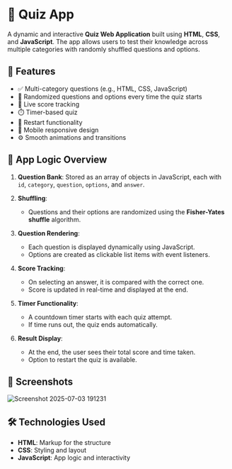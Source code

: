# 🎯 Quiz App

A dynamic and interactive **Quiz Web Application** built using **HTML**, **CSS**, and **JavaScript**. The app allows users to test their knowledge across multiple categories with randomly shuffled questions and options.

## 🌟 Features

- ✅ Multi-category questions (e.g., HTML, CSS, JavaScript)
- 🔀 Randomized questions and options every time the quiz starts
- 🧠 Live score tracking
- ⏱️ Timer-based quiz
- 🔄 Restart functionality
- 📱 Mobile responsive design
- ⚙️ Smooth animations and transitions

## 🧠 App Logic Overview

1. **Question Bank**: Stored as an array of objects in JavaScript, each with `id`, `category`, `question`, `options`, and `answer`.

2. **Shuffling**:
   - Questions and their options are randomized using the **Fisher-Yates shuffle** algorithm.

3. **Question Rendering**:
   - Each question is displayed dynamically using JavaScript.
   - Options are created as clickable list items with event listeners.

4. **Score Tracking**:
   - On selecting an answer, it is compared with the correct one.
   - Score is updated in real-time and displayed at the end.

5. **Timer Functionality**:
   - A countdown timer starts with each quiz attempt.
   - If time runs out, the quiz ends automatically.

6. **Result Display**:
   - At the end, the user sees their total score and time taken.
   - Option to restart the quiz is available.

## 📸 Screenshots
![Screenshot 2025-07-03 191231](https://github.com/user-attachments/assets/38e60ec0-bb30-4b6f-80be-266f420664f7)


## 🛠️ Technologies Used

- **HTML**: Markup for the structure
- **CSS**: Styling and layout
- **JavaScript**: App logic and interactivity



